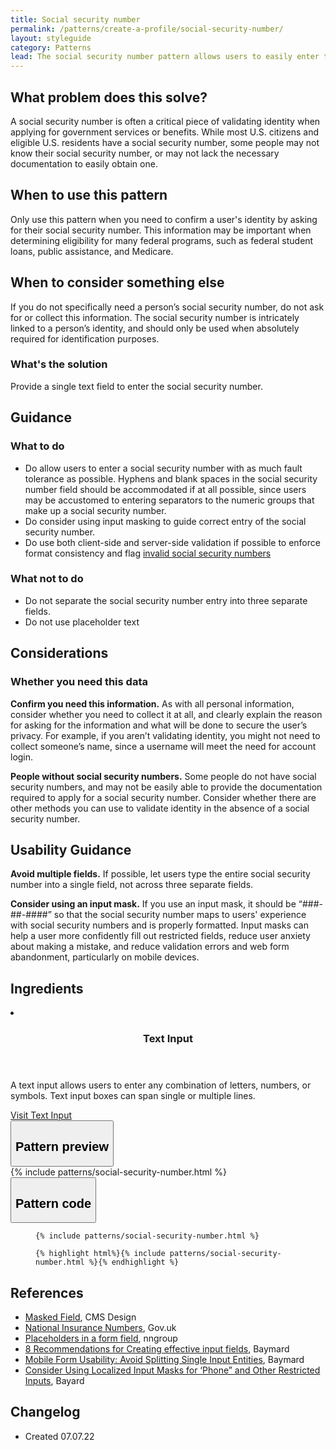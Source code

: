 ```yaml
---
title: Social security number
permalink: /patterns/create-a-profile/social-security-number/
layout: styleguide
category: Patterns
lead: The social security number pattern allows users to easily enter their social security number and ensure the social security number is properly formatted.
---
```


## What problem does this solve?
A social security number is often a critical piece of validating identity when applying for government services or benefits. While most U.S. citizens and eligible U.S. residents have a social security number, some people may not know their social security number, or may not lack the necessary documentation to easily obtain one. 

## When to use this pattern 
Only use this pattern when you need to confirm a user's identity by asking for their social security number. This information may be important when determining eligibility for many federal programs, such as federal student loans, public assistance, and Medicare.

## When to consider something else
If you do not specifically need a person’s social security number, do not ask for or collect this information. The social security number is intricately linked to a person’s identity, and should only be used when absolutely required for identification purposes.


### What's the solution
Provide a single text field to enter the social security number. 

## Guidance

<div class="grid-row grid-gap-3">
  <div class="tablet:grid-col-5">
    <div class="do-dont">
      <div class="do-dont__do">
      <h3 class="do-dont__heading">What to do</h3>
        <div class="do-dont__content">
          <ul>
            <li>Do allow users to enter a social security number with as much fault tolerance as possible. Hyphens and blank spaces in the social security number field should be accommodated if at all possible, since users may be accustomed to entering separators to the numeric groups that make up a social security number.</li>
            <li>Do consider using input masking to guide correct entry of the social security number.</li>
            <li>Do use both client-side and server-side validation if possible to enforce format consistency and flag <a href="https://www.ssa.gov/kc/SSAFactSheet--IssuingSSNs.pdf">invalid social security numbers</a></li>
          </ul> 
        </div>
      </div>
    </div>
  </div>
  <div class="tablet:grid-col-5">
    <div class="do-dont__dont">
    <h3 class="do-dont__heading">What not to do</h3>
      <div class="do-dont__content">
          <ul>
            <li>Do not separate the social security number entry into three separate fields.</li>
            <li>Do not use placeholder text</li>
          </ul>
      </div>
    </div>
  </div>
</div>

## Considerations
### Whether you need this data
<b>Confirm you need this information.</b> As with all personal information, consider whether you need to collect it at all, and clearly explain the reason for asking for the information and what will be done to secure the user’s privacy. For example, if you aren’t validating identity, you might not need to collect someone’s name, since a username will meet the need for account login.

<b>People without social security numbers.</b> Some people do not have social security numbers, and may not be easily able to provide the documentation required to apply for a social security number. Consider whether there are other methods you can use to validate identity in the absence of a social security number.

## Usability Guidance
<b>Avoid multiple fields.</b> If possible, let users type the entire social security number into a single field, not across three separate fields.

<b>Consider using an input mask.</b> If you use an input mask, it should be “###-##-####” so that the social security number maps to users' experience with social security numbers and is properly formatted. Input masks can help a user more confidently fill out restricted fields, reduce  user anxiety about making a mistake, and reduce validation errors and web form abandonment, particularly on mobile devices.

## Ingredients

<div class="usa-card-group flex-row margin-top-2">
  <li
  class="usa-card site-component-card grid-col-4 tablet:grid-col-4 margin-bottom-2"
  role="region"
  aria-atomic="true"
  aria-label="Visit Toggle"
  data-meta="Visit Toggle">
    <div class="usa-card__container">
      <header class="usa-card__header">
        <h3 class="usa-card__heading font-lang-lg">Text Input</h3>
      </header>
      <div class="usa-card__body font-lang-sm">
        <p>A text input allows users to enter any combination of letters, numbers, or symbols. Text input boxes can span single or multiple lines.</p>
        <a href="/components/text-input/">Visit Text Input</a>
      </div>
    </div>
  </li>
</div>

<div class="usa-accordion usa-accordion--bordered site-accordion-code site-component-preview">
  <button class="usa-accordion__button" aria-controls="accordion-preview" aria-expanded="true"><h2 id="pattern-preview">Pattern preview</h2></button>
  <div id="accordion-preview" class="usa-accordion__content">
    {% include patterns/social-security-number.html %}
  </div>
</div>
<div class="usa-accordion usa-accordion--bordered site-accordion-code site-component-preview">
  <button class="usa-accordion__button" aria-controls="accordion-code" aria-expanded="false"><h2 id="pattern-code">Pattern code</h2></button>
  <div id="accordion-code" class="usa-accordion__content highlight-code">
    <div class="usa-sr-only">
      <figure class="highlight"><pre><code class="language-html" data-lang="html">{% include patterns/social-security-number.html %}</code></pre></figure>
    </div>
    <figure class="highlight"><pre><code class="language-html" data-lang="html">{% highlight html%}{% include patterns/social-security-number.html %}{% endhighlight %}</code></pre></figure>
  </div>
</div>

## References
- <a href="https://design.cms.gov/components/masked-field">Masked Field</a>, CMS Design 
- <a href="https://design-system.service.gov.uk/patterns/national-insurance-numbers/">National Insurance Numbers</a>, Gov.uk 
- <a href="https://www.nngroup.com/articles/form-design-placeholders/">Placeholders in a form field</a>, nngroup 
- <a href="https://baymard.com/learn/input-fields">8 Recommendations for Creating effective input fields</a>, Baymard 
- <a href="https://baymard.com/blog/mobile-form-usability-single-input-fields">Mobile Form Usability: Avoid Splitting Single Input Entities</a>, Baymard 
- <a href="https://baymard.com/blog/input-masking-form-field">Consider Using Localized Input Masks for ‘Phone” and Other Restricted Inputs</a>, Bayard 

## Changelog
- Created 07.07.22
